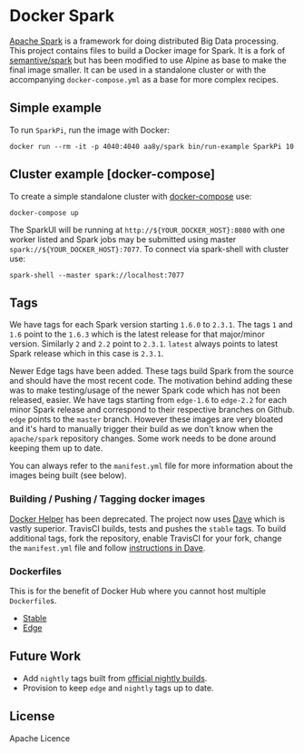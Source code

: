 # Docker Spark

[Apache Spark](http://spark.apache.org) is a framework for doing distributed Big Data processing. This project contains files to build a Docker image for Spark. It is a fork of [semantive/spark](https://github.com/Semantive/docker-spark) but has been modified to use Alpine as base to make the final image smaller. It can be used in a standalone cluster or with the accompanying `docker-compose.yml` as a base for more complex recipes.

## Simple example

To run `SparkPi`, run the image with Docker:

```
docker run --rm -it -p 4040:4040 aa8y/spark bin/run-example SparkPi 10
```

## Cluster example [docker-compose]

To create a simple standalone cluster with [docker-compose](http://docs.docker.com/compose) use:

```
docker-compose up
```

The SparkUI will be running at `http://${YOUR_DOCKER_HOST}:8080` with one worker listed and Spark jobs may be submitted using master `spark://${YOUR_DOCKER_HOST}:7077`. To connect via spark-shell with cluster use:

```
spark-shell --master spark://localhost:7077
```

## Tags

We have tags for each Spark version starting `1.6.0` to `2.3.1`. The tags `1` and `1.6` point to the `1.6.3` which is the latest release for that major/minor version. Similarly `2` and `2.2` point to `2.3.1`. `latest` always points to latest Spark release which in this case is `2.3.1`.

Newer Edge tags have been added. These tags build Spark from the source and should have the most recent code. The motivation behind adding these was to make testing/usage of the newer Spark code which has not been released, easier. We have tags starting from `edge-1.6` to `edge-2.2` for each minor Spark release and correspond to their respective branches on Github. `edge` points to the `master` branch. However these images are very bloated and it's hard to manually trigger their build as we don't know when the `apache/spark` repository changes. Some work needs to be done around keeping them up to date.

You can always refer to the `manifest.yml` file for more information about the images being built (see below).

### Building / Pushing / Tagging docker images

[Docker Helper](https://github.com/aa8y/docker-helper) has been deprecated. The project now uses [Dave](https://github.com/aa8y/dave) which is vastly superior. TravisCI builds, tests and pushes the `stable` tags. To build additional tags, fork the repository, enable TravisCI for your fork, change the `manifest.yml` file and follow [instructions in Dave](https://github.com/aa8y/dave#travisci).

### Dockerfiles

This is for the benefit of Docker Hub where you cannot host multiple `Dockerfile`s.
* [Stable](https://github.com/aa8y/docker-spark/blob/master/stable/Dockerfile)
* [Edge](https://github.com/aa8y/docker-spark/blob/master/edge/Dockerfile)

## Future Work

* Add `nightly` tags built from [official nightly builds](https://people.apache.org/~pwendell/spark-nightly/).
* Provision to keep `edge` and `nightly` tags up to date.

## License

Apache Licence

